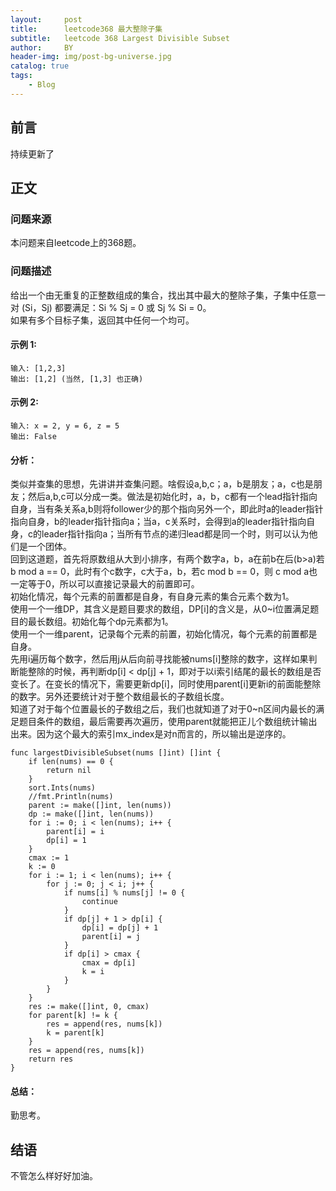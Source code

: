 ```yaml
---
layout:     post
title:      leetcode368 最大整除子集
subtitle:   leetcode 368 Largest Divisible Subset
author:     BY
header-img: img/post-bg-universe.jpg
catalog: true
tags:
    - Blog
---
```



## 前言

持续更新了

## 正文

### 问题来源

本问题来自leetcode上的368题。  

### 问题描述

给出一个由无重复的正整数组成的集合，找出其中最大的整除子集，子集中任意一对 (Si，Sj) 都要满足：Si % Sj = 0 或 Sj % Si = 0。  
如果有多个目标子集，返回其中任何一个均可。  

#### 示例 1:
```
输入: [1,2,3]
输出: [1,2] (当然, [1,3] 也正确)
```

#### 示例 2:
```
输入: x = 2, y = 6, z = 5
输出: False
```

#### 分析：
类似并查集的思想，先讲讲并查集问题。啥假设a,b,c；a，b是朋友；a，c也是朋友；然后a,b,c可以分成一类。做法是初始化时，a，b，c都有一个lead指针指向自身，当有条关系a,b则将follower少的那个指向另外一个，即此时a的leader指针指向自身，b的leader指针指向a；当a，c关系时，会得到a的leader指针指向自身，c的leader指针指向a；当所有节点的递归lead都是同一个时，则可以认为他们是一个团体。  
回到这道题，首先将原数组从大到小排序，有两个数字a，b，a在前b在后(b>a)若b mod a == 0，此时有个c数字，c大于a，b，若c mod b == 0，则 c mod a也一定等于0，所以可以直接记录最大的前置即可。  
初始化情况，每个元素的前置都是自身，有自身元素的集合元素个数为1。  
使用一个一维DP，其含义是题目要求的数组，DP[i]的含义是，从0~i位置满足题目的最长数组。初始化每个dp元素都为1。    
使用一个一维parent，记录每个元素的前置，初始化情况，每个元素的前置都是自身。  
先用i遍历每个数字，然后用j从后向前寻找能被nums[i]整除的数字，这样如果判断能整除的时候，再判断dp[i] < dp[j] +  1，即对于以i索引结尾的最长的数组是否变长了。在变长的情况下，需要更新dp[i]，同时使用parent[i]更新i的前面能整除的数字。另外还要统计对于整个数组最长的子数组长度。  
知道了对于每个位置最长的子数组之后，我们也就知道了对于0~n区间内最长的满足题目条件的数组，最后需要再次遍历，使用parent就能把正儿个数组统计输出出来。因为这个最大的索引mx_index是对n而言的，所以输出是逆序的。 
```
func largestDivisibleSubset(nums []int) []int {
    if len(nums) == 0 {
        return nil
    }
    sort.Ints(nums)
    //fmt.Println(nums)
    parent := make([]int, len(nums))
    dp := make([]int, len(nums))
    for i := 0; i < len(nums); i++ {
        parent[i] = i
        dp[i] = 1
    }
    cmax := 1
    k := 0
    for i := 1; i < len(nums); i++ {
        for j := 0; j < i; j++ {
            if nums[i] % nums[j] != 0 {
                continue
            }
            if dp[j] + 1 > dp[i] {
                dp[i] = dp[j] + 1
                parent[i] = j
            }
            if dp[i] > cmax {
                cmax = dp[i]
                k = i
            }
        }
    }
    res := make([]int, 0, cmax)
    for parent[k] != k {
        res = append(res, nums[k])
        k = parent[k]
    }
    res = append(res, nums[k])
    return res
}
```

#### 总结：
勤思考。  

## 结语
不管怎么样好好加油。  
